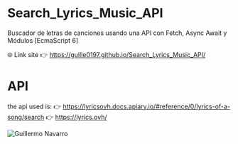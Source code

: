 # Search_Lyrics_Music_API
Buscador de letras de canciones usando una API con Fetch, Async Await y Módulos [EcmaScript 6]


🌐 Link site 👉 https://guille0197.github.io/Search_Lyrics_Music_API/

# API 
the api used is: 👉 https://lyricsovh.docs.apiary.io/#reference/0/lyrics-of-a-song/search
                 👉 https://lyrics.ovh/
                 
![Guillermo Navarro](https://repository-images.githubusercontent.com/264749977/cb134780-9852-11ea-9a7a-71a38ca608ef)
